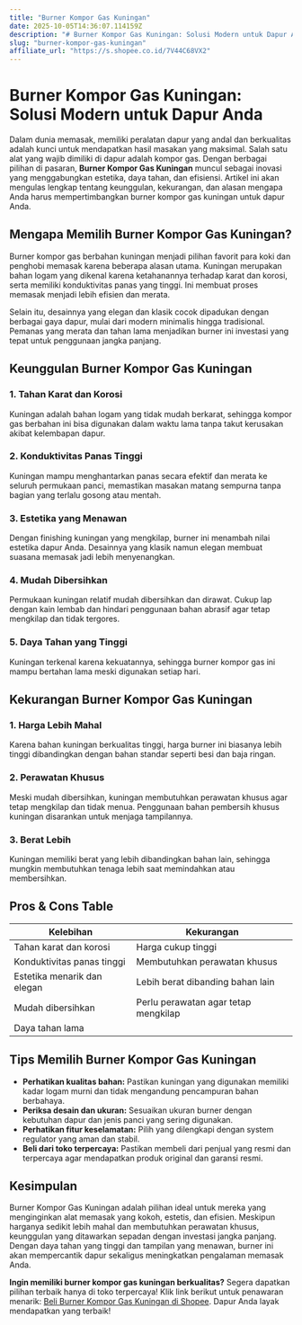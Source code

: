 ```yaml
---
title: "Burner Kompor Gas Kuningan"
date: 2025-10-05T14:36:07.114159Z
description: "# Burner Kompor Gas Kuningan: Solusi Modern untuk Dapur Anda..."
slug: "burner-kompor-gas-kuningan"
affiliate_url: "https://s.shopee.co.id/7V44C68VX2"
---
```

# Burner Kompor Gas Kuningan: Solusi Modern untuk Dapur Anda

Dalam dunia memasak, memiliki peralatan dapur yang andal dan berkualitas adalah kunci untuk mendapatkan hasil masakan yang maksimal. Salah satu alat yang wajib dimiliki di dapur adalah kompor gas. Dengan berbagai pilihan di pasaran, **Burner Kompor Gas Kuningan** muncul sebagai inovasi yang menggabungkan estetika, daya tahan, dan efisiensi. Artikel ini akan mengulas lengkap tentang keunggulan, kekurangan, dan alasan mengapa Anda harus mempertimbangkan burner kompor gas kuningan untuk dapur Anda.

## Mengapa Memilih Burner Kompor Gas Kuningan?

Burner kompor gas berbahan kuningan menjadi pilihan favorit para koki dan penghobi memasak karena beberapa alasan utama. Kuningan merupakan bahan logam yang dikenal karena ketahanannya terhadap karat dan korosi, serta memiliki konduktivitas panas yang tinggi. Ini membuat proses memasak menjadi lebih efisien dan merata.

Selain itu, desainnya yang elegan dan klasik cocok dipadukan dengan berbagai gaya dapur, mulai dari modern minimalis hingga tradisional. Pemanas yang merata dan tahan lama menjadikan burner ini investasi yang tepat untuk penggunaan jangka panjang.

## Keunggulan Burner Kompor Gas Kuningan

### 1. Tahan Karat dan Korosi
Kuningan adalah bahan logam yang tidak mudah berkarat, sehingga kompor gas berbahan ini bisa digunakan dalam waktu lama tanpa takut kerusakan akibat kelembapan dapur.

### 2. Konduktivitas Panas Tinggi
Kuningan mampu menghantarkan panas secara efektif dan merata ke seluruh permukaan panci, memastikan masakan matang sempurna tanpa bagian yang terlalu gosong atau mentah.

### 3. Estetika yang Menawan
Dengan finishing kuningan yang mengkilap, burner ini menambah nilai estetika dapur Anda. Desainnya yang klasik namun elegan membuat suasana memasak jadi lebih menyenangkan.

### 4. Mudah Dibersihkan
Permukaan kuningan relatif mudah dibersihkan dan dirawat. Cukup lap dengan kain lembab dan hindari penggunaan bahan abrasif agar tetap mengkilap dan tidak tergores.

### 5. Daya Tahan yang Tinggi
Kuningan terkenal karena kekuatannya, sehingga burner kompor gas ini mampu bertahan lama meski digunakan setiap hari.

## Kekurangan Burner Kompor Gas Kuningan

### 1. Harga Lebih Mahal
Karena bahan kuningan berkualitas tinggi, harga burner ini biasanya lebih tinggi dibandingkan dengan bahan standar seperti besi dan baja ringan.

### 2. Perawatan Khusus
Meski mudah dibersihkan, kuningan membutuhkan perawatan khusus agar tetap mengkilap dan tidak menua. Penggunaan bahan pembersih khusus kuningan disarankan untuk menjaga tampilannya.

### 3. Berat Lebih
Kuningan memiliki berat yang lebih dibandingkan bahan lain, sehingga mungkin membutuhkan tenaga lebih saat memindahkan atau membersihkan.

## Pros & Cons Table

| Kelebihan                                 | Kekurangan                                        |
|--------------------------------------------|---------------------------------------------------|
| Tahan karat dan korosi                   | Harga cukup tinggi                              |
| Konduktivitas panas tinggi               | Membutuhkan perawatan khusus                   |
| Estetika menarik dan elegan               | Lebih berat dibanding bahan lain              |
| Mudah dibersihkan                        | Perlu perawatan agar tetap mengkilap         |
| Daya tahan lama                          |                                               |

## Tips Memilih Burner Kompor Gas Kuningan

- **Perhatikan kualitas bahan:** Pastikan kuningan yang digunakan memiliki kadar logam murni dan tidak mengandung pencampuran bahan berbahaya.
- **Periksa desain dan ukuran:** Sesuaikan ukuran burner dengan kebutuhan dapur dan jenis panci yang sering digunakan.
- **Perhatikan fitur keselamatan:** Pilih yang dilengkapi dengan system regulator yang aman dan stabil.
- **Beli dari toko terpercaya:** Pastikan membeli dari penjual yang resmi dan terpercaya agar mendapatkan produk original dan garansi resmi.

## Kesimpulan

Burner Kompor Gas Kuningan adalah pilihan ideal untuk mereka yang menginginkan alat memasak yang kokoh, estetis, dan efisien. Meskipun harganya sedikit lebih mahal dan membutuhkan perawatan khusus, keunggulan yang ditawarkan sepadan dengan investasi jangka panjang. Dengan daya tahan yang tinggi dan tampilan yang menawan, burner ini akan mempercantik dapur sekaligus meningkatkan pengalaman memasak Anda.

**Ingin memiliki burner kompor gas kuningan berkualitas?** Segera dapatkan pilihan terbaik hanya di toko terpercaya! Klik link berikut untuk penawaran menarik: [Beli Burner Kompor Gas Kuningan di Shopee](https://s.shopee.co.id/7V44C68VX2). Dapur Anda layak mendapatkan yang terbaik!